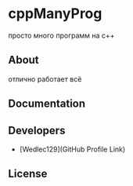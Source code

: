 # cppManyProg





просто много программ на c++







## About

отлично работает всё

## Documentation



## Developers

- [Wedlec129](GitHub Profile Link)

## License

